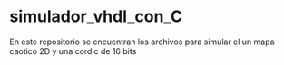 # simulador_vhdl_con_C
En este repositorio se encuentran los archivos para simular el un mapa caotico 2D y una cordic de 16 bits
